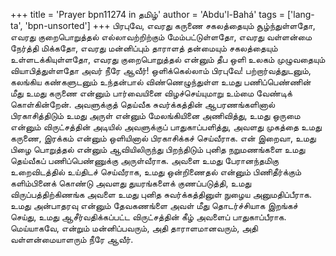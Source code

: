 +++
title = 'Prayer bpn11274 in தமிழ்'
author = 'Abdu'l-Bahá'
tags = ['lang-ta', 'bpn-unsorted']
+++
பிரபுவே, எவரது கருணை சகலத்தையும் சூழ்ந்துள்ளதோ, எவரது குறைபொறுத்தல் எல்லாவற்றிற்கும் மேம்பட்டுள்ளதோ, எவரது வள்ளன்மை நேர்த்தி மிக்கதோ, எவரது மன்னிப்பும் தாராளத் தன்மையும் சகலத்தையும் உள்ளடக்கியுள்ளதோ, எவரது குறைபொறுத்தல் என்னும் தீப ஒளி உலகம் முழுவதையும் வியாபித்துள்ளதோ அவர் நீரே ஆவீர்! ஒளிக்கெல்லாம் பிரபுவே! பற்றார்வத்துடனும், கலங்கிய கண்களுடனும் உந்தன்பால் விண்ணெழுந்துள்ள உமது பணிப்பெண்ணின் மீது உமது கருணை என்னும் பார்வையினை விழச்செய்யுமாறு உம்மை வேண்டிக் கொள்கின்றேன். அவளுக்குத் தெய்வீக சுவர்க்கத்தின் ஆபரணங்களினால் பிரகாசித்திடும் உமது அருள் என்னும் மேலங்கியினை அணிவித்து, உமது ஒருமை என்னும் விருட்சத்தின் அடியில் அவளுக்குப் பாதுகாப்பளித்து, அவளது முகத்தை உமது கருணை, இரக்கம் என்னும் ஒளியினால் பிரகாசிக்கச் செய்வீராக. என் இறைவா, உமது பிழை பொறுத்தல் என்னும் ஆவியிலிருந்து பிறந்திடும் புனித நறுமணங்களை உமது தெய்வீகப் பணிப்பெண்ணுக்கு அருள்வீராக. அவளை உமது பேரானந்தமிகு உறைவிடத்தில் உய்திடச் செய்வீராக, உமது ஒன்றிணைதல் என்னும் பிணிதீர்க்கும் களிம்பினைக் கொண்டு அவளது துயரங்களைக் குணப்படுத்தி, உமது விருப்பத்திற்கிணங்க அவளை உமது புனித சுவர்க்கத்தினுள் நுழைய  அனுமதிப்பீராக.  உமது அன்பாதரவு  என்னும் தேவகணங்ளை அவள் மீது தொடர்ச்சியாக இறங்கச் செய்து, உமது ஆசீர்வதிக்கப்பட்ட விருட்சத்தின் கீழ் அவளைப் பாதுகாப்பீராக. மெய்யாகவே, என்றும் மன்னிப்பவரும், அதி தாராளமானவரும், அதி வள்ளன்மையாளரும் நீரே ஆவீர்.
